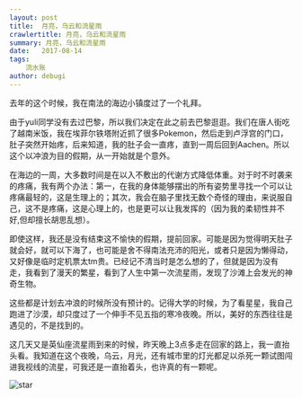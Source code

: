 ```yaml
---
layout: post
title:  月亮，乌云和流星雨
crawlertitle: 月亮，乌云和流星雨
summary: 月亮，乌云和流星雨
date:   2017-08-14
tags: 
    流水账
author: debugi
---
```


去年的这个时候，我在南法的海边小镇度过了一个礼拜。  

由于yuli同学没有去过巴黎，所以我们决定在此之前去巴黎逛逛。我们在唐人街吃了越南米饭，我在埃菲尔铁塔附近抓了很多Pokemon，然后走到卢浮宫的门口，肚子突然开始疼，后来知道，我的肚子会一直疼，直到一周后回到Aachen。所以这个以冲浪为目的假期，从一开始就是个意外。  

在海边的一周，大多数时间是在以入不敷出的代谢方式降低体重。对于时不时袭来的疼痛，我有两个办法：第一，在我的身体能够摆出的所有姿势里寻找一个可以让疼痛最轻的，这是生理上的；其次，我会在脑子里找无数个奇怪的理由，来说服自己，这不是疼痛，这是心理上的，也是更可以让我发挥的（因为我的柔韧性并不好,但却擅长胡思乱想）。  

即使这样，我还是没有结束这不愉快的假期，提前回家。可能是因为觉得明天肚子就会好，就可以下海了，也可能是舍不得南法充沛的阳光，或者只是因为懒得动，又好像是临时定机票太tm贵。已经记不清当时是怎么想的了，但就是因为没有走，我看到了漫天的繁星，看到了人生中第一次流星雨，发现了沙滩上会发光的神奇生物。  

这些都是计划去冲浪的时候所没有预计的。记得大学的时候，为了看星星，我自己跑进了沙漠，却只度过了一个伸手不见五指的寒冷夜晚。所以，美好的东西往往是遇见的，不是找到的。  

这几天又是英仙座流星雨到来的时候，昨天晚上3点多走在回家的路上，我一直抬头看。我知道在这个夜晚，乌云，月光，还有城市里的灯光都足以杀死一颗试图闯进我视线的流星，可我还是一直抬着头，也许真的有一颗呢。  

![star]({{site.baseurl}}/images/20170814-stars.jpg)

